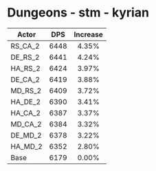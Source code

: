 # Dungeons - stm - kyrian
| Actor | DPS | Increase |
|---|:---:|:---:|
|RS_CA_2|6448|4.35%|
|DE_RS_2|6441|4.24%|
|HA_RS_2|6424|3.97%|
|DE_CA_2|6419|3.88%|
|MD_RS_2|6409|3.72%|
|HA_DE_2|6390|3.41%|
|HA_CA_2|6387|3.37%|
|MD_CA_2|6384|3.32%|
|DE_MD_2|6378|3.22%|
|HA_MD_2|6352|2.80%|
|Base|6179|0.00%|
